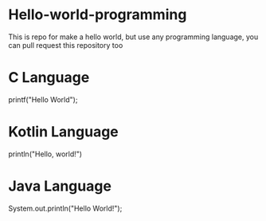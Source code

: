 # Hello-world-programming
This is repo for make a hello world, but use any programming language, you can pull request this repository too

# C Language
printf("Hello World");

# Kotlin Language
println("Hello, world!")

# Java Language
System.out.println("Hello World!");
